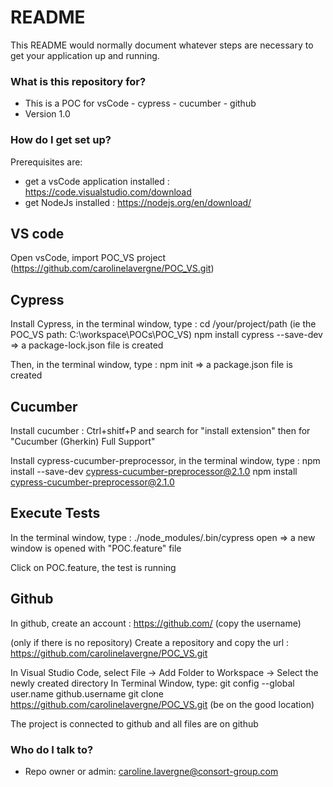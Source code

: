 # README #

This README would normally document whatever steps are necessary to get your application up and running.

### What is this repository for? ###

* This is a POC for vsCode - cypress - cucumber - github
* Version 1.0

### How do I get set up? ###

Prerequisites are:
- get a vsCode application installed : https://code.visualstudio.com/download
- get NodeJs installed : https://nodejs.org/en/download/

## VS code ##
Open vsCode, import POC_VS project (https://github.com/carolinelavergne/POC_VS.git) 

## Cypress ##
Install Cypress, in the terminal window, type : 
	cd /your/project/path (ie the POC_VS path: C:\workspace\POCs\POC_VS)
	npm install cypress --save-dev
=> a package-lock.json file is created

Then, in the terminal window, type : 
	npm init
=> a package.json file is created

## Cucumber ##
Install cucumber : Ctrl+shitf+P and search for "install extension" then for "Cucumber (Gherkin) Full Support"

Install cypress-cucumber-preprocessor, in the terminal window, type : 
	npm install --save-dev cypress-cucumber-preprocessor@2.1.0
	npm install cypress-cucumber-preprocessor@2.1.0

## Execute Tests ##
In the terminal window, type : 
	./node_modules/.bin/cypress open
=> a new window is opened with "POC.feature" file

Click on POC.feature, the test is running

## Github ##
In github, create an account : https://github.com/ (copy the username)

(only if there is no repository)
Create a repository and copy the url : https://github.com/carolinelavergne/POC_VS.git

In Visual Studio Code, select File -> Add Folder to Workspace -> Select the newly created directory
In Terminal Window, type:
        git config --global user.name github.username
		git clone https://github.com/carolinelavergne/POC_VS.git (be on the good location)

The project is connected to github and all files are on github

### Who do I talk to? ###

* Repo owner or admin: caroline.lavergne@consort-group.com